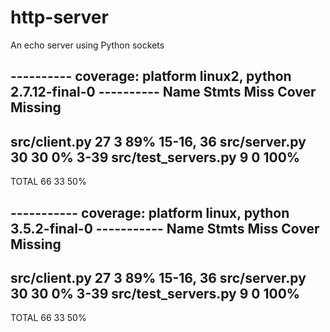 # http-server
An echo server using Python sockets


---------- coverage: platform linux2, python 2.7.12-final-0 ----------
Name                  Stmts   Miss  Cover   Missing
---------------------------------------------------
src/client.py            27      3    89%   15-16, 36
src/server.py            30     30     0%   3-39
src/test_servers.py       9      0   100%
---------------------------------------------------
TOTAL                    66     33    50%



----------- coverage: platform linux, python 3.5.2-final-0 -----------
Name                  Stmts   Miss  Cover   Missing
---------------------------------------------------
src/client.py            27      3    89%   15-16, 36
src/server.py            30     30     0%   3-39
src/test_servers.py       9      0   100%
---------------------------------------------------
TOTAL                    66     33    50%

